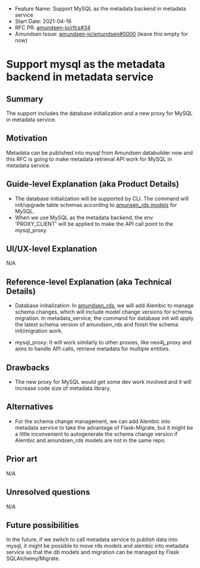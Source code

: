 - Feature Name: Support MySQL as the metadata backend in metadata service
- Start Date: 2021-04-16
- RFC PR: [amundsen-io/rfcs#34](https://github.com/amundsen-io/rfcs/pull/34) 
- Amundsen Issue: [amundsen-io/amundsen#0000](https://github.com/amundsen-io/amundsen/issues/0000) (leave this empty for now)

# Support mysql as the metadata backend in metadata service

## Summary

The support includes the database initialization and a new proxy for MySQL in metadata service.

## Motivation

Metadata can be published into mysql from Amundsen databuilder now and this RFC is going to make metadata retrieval API work
for MySQL in metadata service.  

## Guide-level Explanation (aka Product Details)

- The database initialization will be supported by CLI. The command will init/upgrade table schemas according to 
[amunsen_rds models](https://github.com/amundsen-io/amundsenrds) for MySQL.
- When we use MySQL as the metadata backend, the env 'PROXY_CLIENT' will be applied to make the API call point to the mysql\_proxy.

## UI/UX-level Explanation

N/A

## Reference-level Explanation (aka Technical Details)

- Database initialization: In [amundsen_rds](https://github.com/amundsen-io/amundsenrds), we will add Alembic to manage schema changes,
which will include model change versions for schema migration. 
In metadata\_service, the command for database init will apply the latest schema version of amundsen_rds and finish the schema init/migration work.

- mysql\_proxy: It will work similarly to other proxies, like neo4j\_proxy and aims to handle API calls, retrieve metadata for multiple entities.

## Drawbacks

- The new proxy for MySQL would get some dev work involved and it will increase code size of metadata library. 

## Alternatives

- For the schema change management, we can add Alembic into metadata service to take the advantage of Flask-Migrate, but 
it might be a little inconvenient to autogenerate the schema change version if Alembic and amundsen_rds models
 are not in the same repo.

## Prior art

N/A

## Unresolved questions

N/A

## Future possibilities

In the future, if we switch to call metadata service to publish data into mysql, it might be possible to move rds models and alembic 
into metadata service so that the db models and migration can be managed by Flask SQLAlchemy/Migrate.
